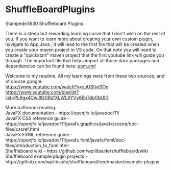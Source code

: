 # ShuffleBoardPlugins
Stampede3630 Shuffleboard Plugins
<p> There is a steep but rewarding learning curve that I don't wish on the rest of you.  If you want to learn more about creating your own custom plugin, navigate to App.Java        
  , it will lead to the first file that will be created when you create your maven project in VS code.  On that note you will need to create a "quickstart" maven project that the first youtube link will guide you through.  The important file that helps import all those darn packages and dependencies can be found here: <a href "https://github.com/Stampede3630/ShuffleBoardPlugins/blob/master/routineSelector/pom.xml"> pom.xml </a>

Welcome to my readme.  All my learnings were from these two sources, and of course google:
  <br>https://www.youtube.com/watch?v=suUSfivl3Og
  <br>https://www.youtube.com/playlist?list=PL6gx4Cwl9DGBzfXLWLSYVy8EbTdpGbUIG

<p> More bathroom reading:
<br>JavaFX documentation - https://openjfx.io/javadoc/11/
<br>JavaFX CSS reference guide - https://openjfx.io/javadoc/11/javafx.graphics/javafx/scene/doc-files/cssref.html
<br>JavaFX FXML reference guide - https://openjfx.io/javadoc/11/javafx.fxml/javafx/fxml/doc-files/introduction_to_fxml.html
<br>Shuffleboard wiki - https://github.com/wpilibsuite/shuffleboard/wiki
<br>Shuffleboard example plugin projects - https://github.com/wpilibsuite/shuffleboard/tree/master/example-plugins
  
